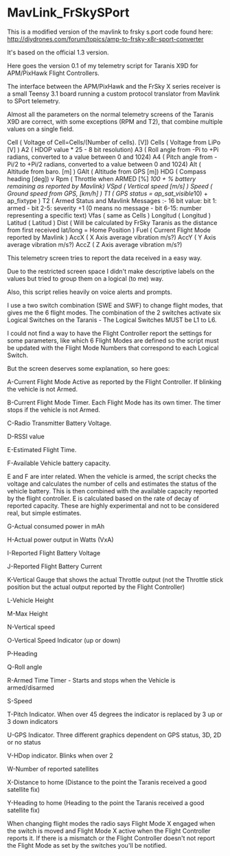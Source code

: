 MavLink_FrSkySPort
==================
This is a modified version of the mavlink to frsky s.port code found here:
http://diydrones.com/forum/topics/amp-to-frsky-x8r-sport-converter

It's based on the official 1.3 version.

Here goes the version 0.1 of my telemetry script for Taranis X9D for APM/PixHawk Flight Controllers.

The interface between the APM/PixHawk and the FrSky X series receiver is a small Teensy 3.1 board running a custom protocol translator from Mavlink to SPort telemetry.

Almost all the parameters on the normal telemetry screens of the Taranis X9D are correct, with some exceptions (RPM and T2), that combine multiple values on a single field.

Cell ( Voltage of Cell=Cells/(Number of cells). [V]) 
Cells ( Voltage from LiPo [V] )
A2 ( HDOP value * 25 - 8 bit resolution)
A3 ( Roll angle from -Pi to +Pi radians, converted to a value between 0 and 1024)
A4 ( Pitch angle from -Pi/2 to +Pi/2 radians, converted to a value between 0 and 1024)
Alt ( Altitude from baro. [m] )
GAlt ( Altitude from GPS [m])
HDG ( Compass heading [deg]) v
Rpm ( Throttle when ARMED [%] *100 + % battery remaining as reported by Mavlink)
VSpd ( Vertical speed [m/s] )
Speed ( Ground speed from GPS, [km/h] )
T1 ( GPS status = ap_sat_visible*10) + ap_fixtype )
T2 ( Armed Status and Mavlink Messages :- 16 bit value: bit 1: armed - bit 2-5: severity +1 (0 means no message - bit 6-15: number representing a specific text)
Vfas ( same as Cells )
Longitud ( Longitud )
Latitud ( Latitud )
Dist ( Will be calculated by FrSky Taranis as the distance from first received lat/long = Home Position )
Fuel ( Current Flight Mode reported by Mavlink )
AccX ( X Axis average vibration m/s?)
AccY ( Y Axis average vibration m/s?)
AccZ ( Z Axis average vibration m/s?)

This telemetry screen tries to report the data received in a easy way. 

Due to the restricted screen space I didn't make descriptive labels on the values but tried to group them on a logical (to me) way.

Also, this script relies heavily on voice alerts and prompts.

I use a two switch combination (SWE and SWF) to change flight modes, that gives me the 6 flight modes. The combination of the 2 switches activate six Logical Switches on the Taranis - The Logical Switches MUST be L1 to L6.

I could not find a way to have the Flight Controller report the settings for some parameters, like which 6 Flight Modes are defined so the script must be updated with the Flight Mode Numbers that correspond to each Logical Switch.

But the screen deserves some explanation, so here goes:

A-Current Flight Mode Active as reported by the Flight Controller. If blinking the vehicle is not Armed.

B-Current Flight Mode Timer. Each Flight Mode has its own timer. The timer stops if the vehicle is not Armed.

C-Radio Transmitter Battery Voltage.

D-RSSI value

E-Estimated Flight Time. 

F-Available Vehicle battery capacity. 

E and F are inter related. When the vehicle is armed, the script checks the voltage and calculates the number of cells and estimates the status of the vehicle battery. This is then combined with the available capacity reported by the flight controller.
E is calculated based on the rate of decay of reported capacity.
These are highly experimental and not to be considered real, but simple estimates.

G-Actual consumed power in mAh

H-Actual power output in Watts (VxA)

I-Reported Flight Battery Voltage

J-Reported Flight Battery Current

K-Vertical Gauge that shows the actual Throttle output (not the Throttle stick position but the actual output reported by the Flight Controller)

L-Vehicle Height

M-Max Height

N-Vertical speed

O-Vertical Speed Indicator (up or down)

P-Heading

Q-Roll angle

R-Armed Time Timer - Starts and stops when the Vehicle is armed/disarmed

S-Speed

T-Pitch Indicator. When over 45 degrees the indicator is replaced by 3 up or 3 down indicators

U-GPS Indicator. Three different graphics dependent on GPS status, 3D, 2D or no status

V-HDop indicator. Blinks when over 2

W-Number of reported satellites

X-Distance to home (Distance to the point the Taranis received a good satellite fix)

Y-Heading to home (Heading to the point the Taranis received a good satellite fix)

When changing flight modes the radio says Flight Mode X engaged when the switch is moved and Flight Mode X active when the Flight Controller reports it. If there is a mismatch or the Flight Controller doesn't not report the Flight Mode as set by the switches you'll be notified.

